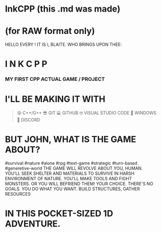 # InkCPP          (this .md was made)
#               (for RAW format only)

HELLO EVERY !
IT IS I, BLAITE. WHO BRINGS UPON THEE:
#            I N K C P P 
### MY FIRST CPP ACTUAL GAME / PROJECT



# I'LL BE MAKING IT WITH

> 😝 C++/G++
> 😎 GIT
> 💻 GITHUB
> 🤓 VISUAL STUDIO CODE
> 🙂 WINDOWS
> 👾 DISCORD



# BUT JOHN, WHAT IS THE GAME ABOUT?

#survival #nature #alone #rpg #text-game
#strategic #turn-based #generetive-world
THE GAME WILL REVOLVE ABOUT YOU, HUMAN.
 YOU'LL SEEK SHELTER AND MATERIALS TO
SURVIVE IN HARSH ENVIRONMENT OF NATURE.
 YOU'LL MAKE TOOLS AND FIGHT MONSTERS.
OR YOU WILL BEFRIEND THEM! YOUR CHOICE.
THERE'S NO GOALS. YOU DO WHAT YOU WANT.
  BUILD STRUCTURES, GATHER RESOURCES
# IN THIS POCKET-SIZED 1D ADVENTURE.
